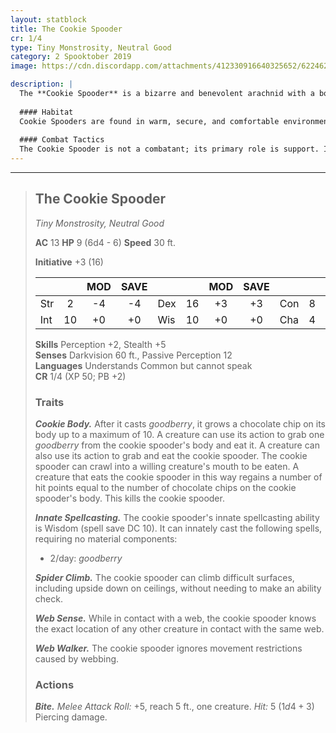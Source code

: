 ```yaml
---
layout: statblock
title: The Cookie Spooder
cr: 1/4
type: Tiny Monstrosity, Neutral Good
category: 2 Spooktober 2019
image: https://cdn.discordapp.com/attachments/412330916640325652/622462533868978195/9df559bb4b8e0aec1c50754bb7a7cce5_original.png

description: |
  The **Cookie Spooder** is a bizarre and benevolent arachnid with a body composed of living, edible cookie dough. Its primary purpose is to be a selfless source of comfort and sustenance, magically growing chocolate chips on its body that function as *goodberries*. Despite its monstrous appearance, it is a kind-hearted creature willing to sacrifice its own life for the survival of its friends.
  
  #### Habitat
  Cookie Spooders are found in warm, secure, and comfortable environments, such as cozy homes, kitchens, or bakeries, where they can be near those who might need their unique healing abilities.
  
  #### Combat Tactics
  The Cookie Spooder is not a combatant; its primary role is support. It uses its daily castings of **Innate Spellcasting** (*goodberry*) to maximize the chocolate chips on its **Cookie Body** (up to 10), providing small bursts of healing to allies who can grab the chips as an action. Its final act of sacrifice is to allow a creature to eat it, instantly healing the creature based on the number of chips remaining on its body. It uses **Spider Climb** to remain out of the immediate fray.
---
```


___
> ## The Cookie Spooder
> *Tiny Monstrosity, Neutral Good*
> 
> **AC** 13 **HP** 9 (6d4 - 6) **Speed** 30 ft.
> 
> **Initiative** +3 (16)
>
> | | | MOD | SAVE | | | MOD | SAVE | | | MOD | SAVE |
> |:--|:-:|:----:|:----:|:--|:-:|:----:|:----:|:--|:-:|:----:|:----:|
> |Str| 2| -4 | -4 |Dex| 16| +3 | +3 |Con| 8| -1 | -1 |
> |Int| 10| +0 | +0 |Wis| 10| +0 | +0 |Cha| 4| -3 | -3 |
>
> **Skills** Perception +2, Stealth +5  
> **Senses** Darkvision 60 ft., Passive Perception 12  
> **Languages** Understands Common but cannot speak  
> **CR** 1/4 (XP 50; PB +2)
>
> ### Traits
>
> ***Cookie Body.*** After it casts *goodberry*, it grows a chocolate chip on its body up to a maximum of 10. A creature can use its action to grab one *goodberry* from the cookie spooder's body and eat it. A creature can also use its action to grab and eat the cookie spooder. The cookie spooder can crawl into a willing creature's mouth to be eaten. A creature that eats the cookie spooder in this way regains a number of hit points equal to the number of chocolate chips on the cookie spooder's body. This kills the cookie spooder.
>
> ***Innate Spellcasting.*** The cookie spooder's innate spellcasting ability is Wisdom (spell save DC 10). It can innately cast the following spells, requiring no material components:
> * 2/day: *goodberry*
>
> ***Spider Climb.*** The cookie spooder can climb difficult surfaces, including upside down on ceilings, without needing to make an ability check.
>
> ***Web Sense.*** While in contact with a web, the cookie spooder knows the exact location of any other creature in contact with the same web.
>
> ***Web Walker.*** The cookie spooder ignores movement restrictions caused by webbing.
>
> ### Actions
>
> ***Bite.*** *Melee Attack Roll:* +5, reach 5 ft., one creature. *Hit:* 5 ($1d4 + 3$) Piercing damage.